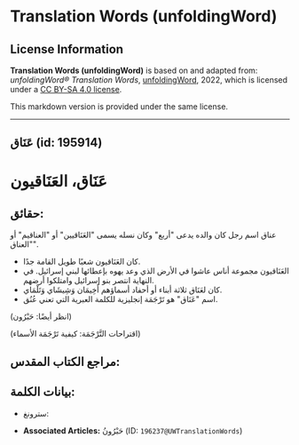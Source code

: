# Translation Words (unfoldingWord)

## License Information

**Translation Words (unfoldingWord)** is based on and adapted from: _unfoldingWord® Translation Words_, [unfoldingWord](https://unfoldingword.org/utw), 2022, which is licensed under a [CC BY-SA 4.0 license](https://creativecommons.org/licenses/by-sa/4.0/legalcode.en).

This markdown version is provided under the same license.



--------------------------------

## عَنَاق (id: 195914)

عَنَاق، العَنَاقيون
===================

حقائق:
------

عناق اسم رجل كان والده يدعى "أربع" وكان نسله يسمى "العَنَاقيين" أو "العناقيم" أو "العناق".

* كان العَنَاقيون شعبًا طويل القامة جدًا.
* العَنَاقيون مجموعة أناس عاشوا في الأرض الذي وعد يهوه بإعطائها لبني إسرائيل. في النهاية انتصر بنو إسرائيل وامتلكوا أرضهم.
* كان لعَنَاق ثلاثة أبناء أو أحفاد أسماؤهم أَخِيمَان وَشِيشَاي وَتَلْمَاي.
* اسم "عَنَاق" هو تَرْجَمَة إنجليزية للكلمة العبرية التي تعني عُنُق.

(انظر أيضًا: حَبْرُون)

(اقتراحات التَّرْجَمَة: كيفية تَرْجَمَة الأسماء)

مراجع الكتاب المقدس:
--------------------

بيانات الكلمة:
--------------

* سترونغ:

* **Associated Articles:** حَبْرُونُ (ID: `196237@UWTranslationWords`)

